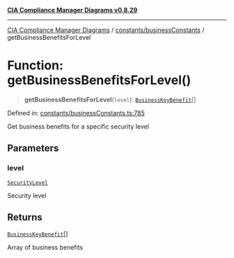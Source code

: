 [**CIA Compliance Manager Diagrams v0.8.29**](../../../README.md)

***

[CIA Compliance Manager Diagrams](../../../modules.md) / [constants/businessConstants](../README.md) / getBusinessBenefitsForLevel

# Function: getBusinessBenefitsForLevel()

> **getBusinessBenefitsForLevel**(`level`): [`BusinessKeyBenefit`](../../../types/businessImpact/interfaces/BusinessKeyBenefit.md)[]

Defined in: [constants/businessConstants.ts:785](https://github.com/Hack23/cia-compliance-manager/blob/5836b4c74e2010cd05eca63c0016fd711c628ec9/src/constants/businessConstants.ts#L785)

Get business benefits for a specific security level

## Parameters

### level

[`SecurityLevel`](../../../types/cia/type-aliases/SecurityLevel.md)

Security level

## Returns

[`BusinessKeyBenefit`](../../../types/businessImpact/interfaces/BusinessKeyBenefit.md)[]

Array of business benefits
